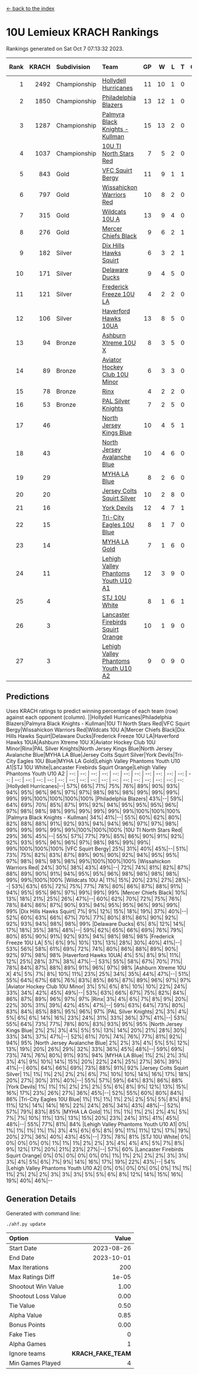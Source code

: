 [<- back to the index](readme.md)
# 10U Lemieux KRACH Rankings
Rankings generated on Sat Oct  7 07:13:32 2023.

Rank|KRACH|Subdivision|Team|GP|W|L|T|OTW|OTL|SoS|Exp Wins|Win Diff
---:|---:|:---|:---|---:|---:|---:|---:|---:|---:|---:|---:|---:
1|2492|Championship|[Hollydell Hurricanes](https://gamesheetstats.com/seasons/3659/teams/140380/schedule)|11|10|1|0|0|0|320|10.8|-0.0
2|1850|Championship|[Philadelphia Blazers](https://gamesheetstats.com/seasons/3659/teams/140393/schedule)|13|12|1|0|1|0|197|12.9|0.0
3|1287|Championship|[Palmyra Black Knights - Kullman](https://gamesheetstats.com/seasons/3659/teams/140392/schedule)|15|13|2|0|0|0|338|13.8|-0.0
4|1037|Championship|[10U TI North Stars Red](https://gamesheetstats.com/seasons/3659/teams/140266/schedule)|7|5|2|0|0|0|682|5.8|-0.0
5|843|Gold|[VFC Squirt Bergy](https://gamesheetstats.com/seasons/3659/teams/140396/schedule)|11|9|1|1|0|1|239|10.4|0.0
6|797|Gold|[Wissahickon Warriors Red](https://gamesheetstats.com/seasons/3659/teams/140398/schedule)|10|8|2|0|1|0|458|8.9|0.0
7|315|Gold|[Wildcats 10U A](https://gamesheetstats.com/seasons/3659/teams/140397/schedule)|13|9|4|0|1|1|414|9.9|0.0
8|276|Gold|[Mercer Chiefs Black](https://gamesheetstats.com/seasons/3659/teams/140386/schedule)|9|6|2|1|0|0|316|7.4|0.0
9|182|Silver|[Dix Hills Hawks Squirt](https://gamesheetstats.com/seasons/3659/teams/140377/schedule)|6|3|2|1|0|0|333|4.3|-0.0
10|171|Silver|[Delaware Ducks](https://gamesheetstats.com/seasons/3659/teams/140376/schedule)|9|4|5|0|0|1|831|4.8|-0.0
11|121|Silver|[Frederick Freeze 10U LA](https://gamesheetstats.com/seasons/3659/teams/140378/schedule)|4|2|2|0|0|0|559|2.8|-0.0
12|106|Silver|[Haverford Hawks 10UA](https://gamesheetstats.com/seasons/3659/teams/140379/schedule)|13|8|5|0|0|1|301|8.9|0.0
13|94|Bronze|[Ashburn Xtreme 10U X](https://gamesheetstats.com/seasons/3659/teams/140374/schedule)|8|3|5|0|0|0|862|3.8|-0.0
14|89|Bronze|[Aviator Hockey Club 10U Minor](https://gamesheetstats.com/seasons/3659/teams/140375/schedule)|6|3|3|0|1|0|206|3.8|-0.0
15|78|Bronze|[Rinx](https://gamesheetstats.com/seasons/3659/teams/142499/schedule)|4|2|2|0|0|0|543|2.9|0.0
16|53|Bronze|[PAL Silver Knights](https://gamesheetstats.com/seasons/3659/teams/140391/schedule)|7|2|5|0|0|0|429|2.9|0.0
17|46||[North Jersey Kings Blue](https://gamesheetstats.com/seasons/3659/teams/140390/schedule)|10|4|5|1|0|0|197|5.4|0.0
18|43||[North Jersey Avalanche Blue](https://gamesheetstats.com/seasons/3659/teams/140389/schedule)|10|4|6|0|0|0|407|4.9|0.0
19|29||[MYHA LA Blue](https://gamesheetstats.com/seasons/3659/teams/140387/schedule)|8|2|6|0|0|0|346|2.9|0.0
20|20||[Jersey Colts Squirt Silver](https://gamesheetstats.com/seasons/3659/teams/140381/schedule)|10|2|8|0|1|1|399|2.9|0.0
21|16||[York Devils](https://gamesheetstats.com/seasons/3659/teams/140399/schedule)|12|4|7|1|0|0|368|5.4|0.0
22|15||[Tri-City Eagles 10U Blue](https://gamesheetstats.com/seasons/3659/teams/140395/schedule)|8|1|7|0|0|0|700|1.9|0.0
23|14||[MYHA LA Gold](https://gamesheetstats.com/seasons/3659/teams/140388/schedule)|7|1|6|0|0|0|710|1.9|0.0
24|11||[Lehigh Valley Phantoms Youth U10 A1](https://gamesheetstats.com/seasons/3659/teams/140383/schedule)|12|3|9|0|0|0|290|3.9|0.0
25|4||[STJ 10U White](https://gamesheetstats.com/seasons/3659/teams/140394/schedule)|8|1|6|1|0|1|300|2.4|0.0
26|3||[Lancaster Firebirds Squirt Orange](https://gamesheetstats.com/seasons/3659/teams/140382/schedule)|10|1|9|0|1|0|154|1.9|0.0
27|3||[Lehigh Valley Phantoms Youth U10 A2](https://gamesheetstats.com/seasons/3659/teams/140384/schedule)|9|0|9|0|0|0|401|0.9|0.0

## Predictions
Uses KRACH ratings to predict winning percentage of each team (row) against each opponent (column).
||Hollydell Hurricanes|Philadelphia Blazers|Palmyra Black Knights - Kullman|10U TI North Stars Red|VFC Squirt Bergy|Wissahickon Warriors Red|Wildcats 10U A|Mercer Chiefs Black|Dix Hills Hawks Squirt|Delaware Ducks|Frederick Freeze 10U LA|Haverford Hawks 10UA|Ashburn Xtreme 10U X|Aviator Hockey Club 10U Minor|Rinx|PAL Silver Knights|North Jersey Kings Blue|North Jersey Avalanche Blue|MYHA LA Blue|Jersey Colts Squirt Silver|York Devils|Tri-City Eagles 10U Blue|MYHA LA Gold|Lehigh Valley Phantoms Youth U10 A1|STJ 10U White|Lancaster Firebirds Squirt Orange|Lehigh Valley Phantoms Youth U10 A2
| --: | --: | --: | --: | --: | --: | --: | --: | --: | --: | --: | --: | --: | --: | --: | --: | --: | --: | --: | --: | --: | --: | --: | --: | --: | --: | --: | --: 
|Hollydell Hurricanes|--| 57%| 66%| 71%| 75%| 76%| 89%| 90%| 93%| 94%| 95%| 96%| 96%| 97%| 97%| 98%| 98%| 98%| 99%| 99%| 99%| 99%| 99%|100%|100%|100%|100%
|Philadelphia Blazers| 43%|--| 59%| 64%| 69%| 70%| 85%| 87%| 91%| 92%| 94%| 95%| 95%| 95%| 96%| 97%| 98%| 98%| 98%| 99%| 99%| 99%| 99%| 99%|100%|100%|100%
|Palmyra Black Knights - Kullman| 34%| 41%|--| 55%| 60%| 62%| 80%| 82%| 88%| 88%| 91%| 92%| 93%| 94%| 94%| 96%| 97%| 97%| 98%| 99%| 99%| 99%| 99%| 99%|100%|100%|100%
|10U TI North Stars Red| 29%| 36%| 45%|--| 55%| 57%| 77%| 79%| 85%| 86%| 90%| 91%| 92%| 92%| 93%| 95%| 96%| 96%| 97%| 98%| 98%| 99%| 99%| 99%|100%|100%|100%
|VFC Squirt Bergy| 25%| 31%| 40%| 45%|--| 51%| 73%| 75%| 82%| 83%| 87%| 89%| 90%| 90%| 92%| 94%| 95%| 95%| 97%| 98%| 98%| 98%| 98%| 99%|100%|100%|100%
|Wissahickon Warriors Red| 24%| 30%| 38%| 43%| 49%|--| 72%| 74%| 81%| 82%| 87%| 88%| 89%| 90%| 91%| 94%| 95%| 95%| 96%| 98%| 98%| 98%| 98%| 99%| 99%|100%|100%
|Wildcats 10U A| 11%| 15%| 20%| 23%| 27%| 28%|--| 53%| 63%| 65%| 72%| 75%| 77%| 78%| 80%| 86%| 87%| 88%| 91%| 94%| 95%| 95%| 96%| 97%| 99%| 99%| 99%
|Mercer Chiefs Black| 10%| 13%| 18%| 21%| 25%| 26%| 47%|--| 60%| 62%| 70%| 72%| 75%| 76%| 78%| 84%| 86%| 87%| 90%| 93%| 94%| 95%| 95%| 96%| 99%| 99%| 99%
|Dix Hills Hawks Squirt|  7%|  9%| 12%| 15%| 18%| 19%| 37%| 40%|--| 52%| 60%| 63%| 66%| 67%| 70%| 77%| 80%| 81%| 86%| 90%| 92%| 92%| 93%| 94%| 98%| 98%| 99%
|Delaware Ducks|  6%|  8%| 12%| 14%| 17%| 18%| 35%| 38%| 48%|--| 59%| 62%| 65%| 66%| 69%| 76%| 79%| 80%| 85%| 90%| 91%| 92%| 93%| 94%| 98%| 98%| 98%
|Frederick Freeze 10U LA|  5%|  6%|  9%| 10%| 13%| 13%| 28%| 30%| 40%| 41%|--| 53%| 56%| 58%| 61%| 69%| 72%| 74%| 80%| 86%| 88%| 89%| 90%| 92%| 97%| 98%| 98%
|Haverford Hawks 10UA|  4%|  5%|  8%|  9%| 11%| 12%| 25%| 28%| 37%| 38%| 47%|--| 53%| 55%| 58%| 67%| 70%| 71%| 78%| 84%| 87%| 88%| 89%| 91%| 96%| 97%| 98%
|Ashburn Xtreme 10U X|  4%|  5%|  7%|  8%| 10%| 11%| 23%| 25%| 34%| 35%| 44%| 47%|--| 51%| 55%| 64%| 67%| 68%| 76%| 83%| 85%| 86%| 87%| 89%| 96%| 97%| 97%
|Aviator Hockey Club 10U Minor|  3%|  5%|  6%|  8%| 10%| 10%| 22%| 24%| 33%| 34%| 42%| 45%| 49%|--| 53%| 63%| 66%| 67%| 75%| 82%| 84%| 86%| 87%| 89%| 96%| 97%| 97%
|Rinx|  3%|  4%|  6%|  7%|  8%|  9%| 20%| 22%| 30%| 31%| 39%| 42%| 45%| 47%|--| 59%| 63%| 64%| 73%| 80%| 83%| 84%| 85%| 88%| 95%| 96%| 97%
|PAL Silver Knights|  2%|  3%|  4%|  5%|  6%|  6%| 14%| 16%| 23%| 24%| 31%| 33%| 36%| 37%| 41%|--| 53%| 55%| 64%| 73%| 77%| 78%| 80%| 83%| 93%| 95%| 95%
|North Jersey Kings Blue|  2%|  2%|  3%|  4%|  5%|  5%| 13%| 14%| 20%| 21%| 28%| 30%| 33%| 34%| 37%| 47%|--| 52%| 61%| 70%| 74%| 76%| 77%| 81%| 92%| 94%| 95%
|North Jersey Avalanche Blue|  2%|  2%|  3%|  4%|  5%|  5%| 12%| 13%| 19%| 20%| 26%| 29%| 32%| 33%| 36%| 45%| 48%|--| 59%| 69%| 73%| 74%| 76%| 80%| 91%| 93%| 94%
|MYHA LA Blue|  1%|  2%|  2%|  3%|  3%|  4%|  9%| 10%| 14%| 15%| 20%| 22%| 24%| 25%| 27%| 36%| 39%| 41%|--| 60%| 64%| 66%| 69%| 73%| 88%| 91%| 92%
|Jersey Colts Squirt Silver|  1%|  1%|  1%|  2%|  2%|  2%|  6%|  7%| 10%| 10%| 14%| 16%| 17%| 18%| 20%| 27%| 30%| 31%| 40%|--| 55%| 57%| 59%| 64%| 83%| 86%| 88%
|York Devils|  1%|  1%|  1%|  2%|  2%|  2%|  5%|  6%|  8%|  9%| 12%| 13%| 15%| 16%| 17%| 23%| 26%| 27%| 36%| 45%|--| 52%| 55%| 60%| 80%| 84%| 86%
|Tri-City Eagles 10U Blue|  1%|  1%|  1%|  1%|  2%|  2%|  5%|  5%|  8%|  8%| 11%| 12%| 14%| 14%| 16%| 22%| 24%| 26%| 34%| 43%| 48%|--| 52%| 57%| 79%| 83%| 85%
|MYHA LA Gold|  1%|  1%|  1%|  1%|  2%|  2%|  4%|  5%|  7%|  7%| 10%| 11%| 13%| 13%| 15%| 20%| 23%| 24%| 31%| 41%| 45%| 48%|--| 55%| 77%| 81%| 84%
|Lehigh Valley Phantoms Youth U10 A1|  0%|  1%|  1%|  1%|  1%|  1%|  3%|  4%|  6%|  6%|  8%|  9%| 11%| 11%| 12%| 17%| 19%| 20%| 27%| 36%| 40%| 43%| 45%|--| 73%| 78%| 81%
|STJ 10U White|  0%|  0%|  0%|  0%|  0%|  1%|  1%|  1%|  2%|  2%|  3%|  4%|  4%|  4%|  5%|  7%|  8%|  9%| 12%| 17%| 20%| 21%| 23%| 27%|--| 57%| 60%
|Lancaster Firebirds Squirt Orange|  0%|  0%|  0%|  0%|  0%|  0%|  1%|  1%|  2%|  2%|  2%|  3%|  3%|  3%|  4%|  5%|  6%|  7%|  9%| 14%| 16%| 17%| 19%| 22%| 43%|--| 54%
|Lehigh Valley Phantoms Youth U10 A2|  0%|  0%|  0%|  0%|  0%|  0%|  1%|  1%|  1%|  2%|  2%|  2%|  3%|  3%|  3%|  5%|  5%|  6%|  8%| 12%| 14%| 15%| 16%| 19%| 40%| 46%|--

## Generation Details

Generated with command line:
```
./ahf.py update
```

| Option | Value |
| :----- | ----: |
| Start Date | 2023-08-26 |
| End Date | 2023-10-01 |
| Max Iterations | 200 |
| Max Ratings Diff | 1e-05 |
| Shootout Win Value | 1.00 |
| Shootout Loss Value | 0.00 |
| Tie Value | 0.50 |
| Alpha Value | 0.85 |
| Bonus Points | 0.00 |
| Fake Ties | 0 |
| Alpha Games | 1 |
| Ignore teams | __KRACH_FAKE_TEAM__ |
| Min Games Played | 4 |

